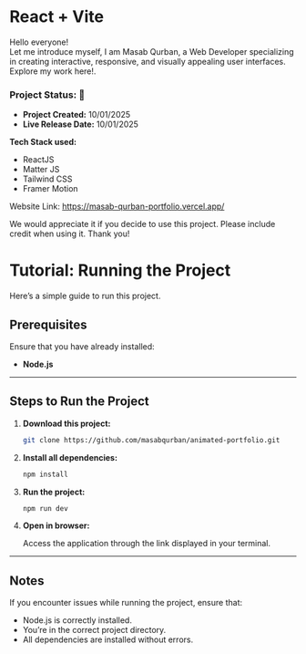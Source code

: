 # React + Vite
Hello everyone!  
Let me introduce myself, I am Masab Qurban, a Web Developer specializing in creating interactive, responsive, and visually appealing user interfaces. Explore my work here!.  

### Project Status: 🚀  
- **Project Created:** 10/01/2025    
- **Live Release Date:** 10/01/2025

**Tech Stack used:**  
- ReactJS  
- Matter JS
- Tailwind CSS
- Framer Motion  

Website Link:
https://masab-qurban-portfolio.vercel.app/

We would appreciate it if you decide to use this project. Please include credit when using it. Thank you! 
# Tutorial: Running the Project  

Here’s a simple guide to run this project.  

## Prerequisites  

Ensure that you have already installed:  
- **Node.js**  

---

## Steps to Run the Project  

1. **Download this project:**  

   ```bash  
   git clone https://github.com/masabqurban/animated-portfolio.git
   ```  

2. **Install all dependencies:**  

   ```bash  
   npm install  
   ```  

3. **Run the project:**  

   ```bash  
   npm run dev  
   ```  

4. **Open in browser:**  

   Access the application through the link displayed in your terminal.  

---

## Notes  

If you encounter issues while running the project, ensure that:  
- Node.js is correctly installed.  
- You’re in the correct project directory.  
- All dependencies are installed without errors.  